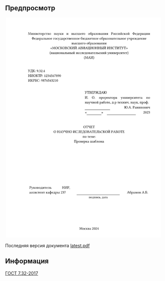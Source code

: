 ## Предпросмотр
<p align="center">
    <img src="assets/preview/latest.png" alt="Preview" width="500">
</p>

Последняя версия документа [latest.pdf](assets/preview/latest.pdf)

## Информация
[ГОСТ 7.32-2017](assets/ГОСТ%207.32-2017.pdf)
